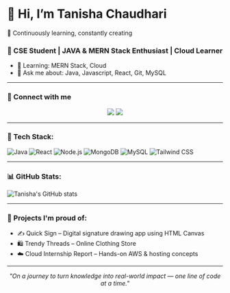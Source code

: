 
# 👋 Hi, I’m Tanisha Chaudhari  
🌱 Continuously learning, constantly creating

### 🌟 CSE Student | JAVA & MERN Stack Enthusiast | Cloud Learner

- 🌱 Learning: MERN Stack, Cloud
- 💬 Ask me about: Java, Javascript, React, Git, MySQL
---

### 🔗 Connect with me
<p align="center">
<a href="https://linkedin.com/in/tanisha-chaudhari"><img src="https://img.shields.io/badge/LinkedIn-blue?logo=linkedin&style=for-the-badge" /></a>
<a href="mailto:tanisha.chaudhari@gmail.com"><img src="https://img.shields.io/badge/Gmail-red?logo=gmail&style=for-the-badge" /></a>
</p>

---

### 🔧 Tech Stack:
![Java](https://img.shields.io/badge/Java-007396?style=flat-square&logo=java)
![React](https://img.shields.io/badge/React-20232A?style=flat-square&logo=react)
![Node.js](https://img.shields.io/badge/Node.js-339933?style=flat-square&logo=node.js&logoColor=white)
![MongoDB](https://img.shields.io/badge/MongoDB-4EA94B?style=flat-square&logo=mongodb)
![MySQL](https://img.shields.io/badge/MySQL-005C84?style=flat-square&logo=mysql)
![Tailwind CSS](https://img.shields.io/badge/Tailwind_CSS-06B6D4?style=flat-square&logo=tailwind-css)

---

### 📊 GitHub Stats:
![Tanisha's GitHub stats](https://github-readme-stats.vercel.app/api?username=Tanisha-Chaudhari&show_icons=true&theme=radical)

---

### 🌟 Projects I'm proud of:
- ✍️ Quick Sign – Digital signature drawing app using HTML Canvas  
- 🛍️ Trendy Threads – Online Clothing Store  
- ☁️ Cloud Internship Report – Hands-on AWS & hosting concepts

---

<p align="center"><i>"On a journey to turn knowledge into real-world impact — one line of code at a time."</i></p>

